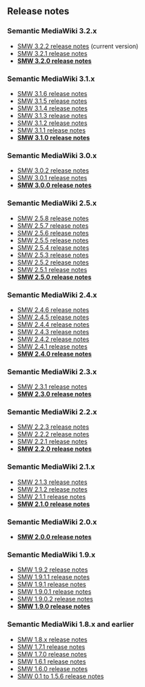 ## Release notes


### Semantic MediaWiki 3.2.x
* [SMW 3.2.2 release notes](RELEASE-NOTES-3.2.2.md) (current version)
* [SMW 3.2.1 release notes](RELEASE-NOTES-3.2.1.md)
* **[SMW 3.2.0 release notes](RELEASE-NOTES-3.2.0.md)**

### Semantic MediaWiki 3.1.x
* [SMW 3.1.6 release notes](RELEASE-NOTES-3.1.6.md)
* [SMW 3.1.5 release notes](RELEASE-NOTES-3.1.5.md)
* [SMW 3.1.4 release notes](RELEASE-NOTES-3.1.4.md)
* [SMW 3.1.3 release notes](RELEASE-NOTES-3.1.3.md)
* [SMW 3.1.2 release notes](RELEASE-NOTES-3.1.2.md)
* [SMW 3.1.1 release notes](RELEASE-NOTES-3.1.1.md)
* **[SMW 3.1.0 release notes](RELEASE-NOTES-3.1.0.md)**

### Semantic MediaWiki 3.0.x
* [SMW 3.0.2 release notes](RELEASE-NOTES-3.0.2.md)
* [SMW 3.0.1 release notes](RELEASE-NOTES-3.0.1.md)
* **[SMW 3.0.0 release notes](RELEASE-NOTES-3.0.0.md)**

### Semantic MediaWiki 2.5.x
* [SMW 2.5.8 release notes](RELEASE-NOTES-2.5.8.md)
* [SMW 2.5.7 release notes](RELEASE-NOTES-2.5.7.md)
* [SMW 2.5.6 release notes](RELEASE-NOTES-2.5.6.md)
* [SMW 2.5.5 release notes](RELEASE-NOTES-2.5.5.md)
* [SMW 2.5.4 release notes](RELEASE-NOTES-2.5.4.md)
* [SMW 2.5.3 release notes](RELEASE-NOTES-2.5.3.md)
* [SMW 2.5.2 release notes](RELEASE-NOTES-2.5.2.md)
* [SMW 2.5.1 release notes](RELEASE-NOTES-2.5.1.md)
* **[SMW 2.5.0 release notes](RELEASE-NOTES-2.5.0.md)**

### Semantic MediaWiki 2.4.x
* [SMW 2.4.6 release notes](RELEASE-NOTES-2.4.6.md)
* [SMW 2.4.5 release notes](RELEASE-NOTES-2.4.5.md)
* [SMW 2.4.4 release notes](RELEASE-NOTES-2.4.4.md)
* [SMW 2.4.3 release notes](RELEASE-NOTES-2.4.3.md)
* [SMW 2.4.2 release notes](RELEASE-NOTES-2.4.2.md)
* [SMW 2.4.1 release notes](RELEASE-NOTES-2.4.1.md)
* **[SMW 2.4.0 release notes](RELEASE-NOTES-2.4.0.md)**

### Semantic MediaWiki 2.3.x
* [SMW 2.3.1 release notes](RELEASE-NOTES-2.3.1.md)
* **[SMW 2.3.0 release notes](RELEASE-NOTES-2.3.0.md)**

### Semantic MediaWiki 2.2.x
* [SMW 2.2.3 release notes](RELEASE-NOTES-2.2.3.md)
* [SMW 2.2.2 release notes](RELEASE-NOTES-2.2.2.md)
* [SMW 2.2.1 release notes](RELEASE-NOTES-2.2.1.md)
* **[SMW 2.2.0 release notes](RELEASE-NOTES-2.2.0.md)**

### Semantic MediaWiki 2.1.x
* [SMW 2.1.3 release notes](RELEASE-NOTES-2.1.3.md)
* [SMW 2.1.2 release notes](RELEASE-NOTES-2.1.2.md)
* [SMW 2.1.1 release notes](RELEASE-NOTES-2.1.1.md)
* **[SMW 2.1.0 release notes](RELEASE-NOTES-2.1.0.md)**

### Semantic MediaWiki 2.0.x
* **[SMW 2.0.0 release notes](RELEASE-NOTES-2.0.md)**

### Semantic MediaWiki 1.9.x
* [SMW 1.9.2 release notes](RELEASE-NOTES-1.9.2.md)
* [SMW 1.9.1.1 release notes](RELEASE-NOTES-1.9.1.1.md)
* [SMW 1.9.1 release notes](RELEASE-NOTES-1.9.1.md)
* [SMW 1.9.0.1 release notes](RELEASE-NOTES-1.9.0.1.md)
* [SMW 1.9.0.2 release notes](RELEASE-NOTES-1.9.0.2.md)
* **[SMW 1.9.0 release notes](RELEASE-NOTES-1.9.md)**

### Semantic MediaWiki 1.8.x and earlier
* [SMW 1.8.x release notes](RELEASE-NOTES-1.8.md)
* [SMW 1.7.1 release notes](RELEASE-NOTES-1.7.1.md)
* [SMW 1.7.0 release notes](RELEASE-NOTES-1.7.md)
* [SMW 1.6.1 release notes](RELEASE-NOTES-1.6.1.md)
* [SMW 1.6.0 release notes](RELEASE-NOTES-1.6.md)
* [SMW 0.1 to 1.5.6 release notes](RELEASE-NOTES-old.md)
